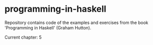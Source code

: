 # programming-in-haskell
Repository contains code of the examples and exercises from the book 'Programming in Haskell' (Graham Hutton).

Current chapter: 5
